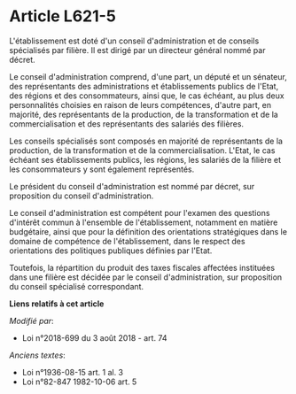 # Article L621-5

L'établissement est doté d'un conseil d'administration et de conseils spécialisés par filière. Il est dirigé par un directeur
général nommé par décret.

Le conseil d'administration comprend, d'une part, un député et un sénateur, des représentants des administrations et
établissements publics de l'Etat, des régions et des consommateurs, ainsi que, le cas échéant, au plus deux personnalités
choisies en raison de leurs compétences, d'autre part, en majorité, des représentants de la production, de la transformation
et de la commercialisation et des représentants des salariés des filières.

Les conseils spécialisés sont composés en majorité de représentants de la production, de la transformation et de la
commercialisation. L'Etat, le cas échéant ses établissements publics, les régions, les salariés de la filière et les
consommateurs y sont également représentés.

Le président du conseil d'administration est nommé par décret, sur proposition du conseil d'administration.

Le conseil d'administration est compétent pour l'examen des questions d'intérêt commun à l'ensemble de l'établissement,
notamment en matière budgétaire, ainsi que pour la définition des orientations stratégiques dans le domaine de compétence de
l'établissement, dans le respect des orientations des politiques publiques définies par l'Etat.

Toutefois, la répartition du produit des taxes fiscales affectées instituées dans une filière est décidée par le conseil
d'administration, sur proposition du conseil spécialisé correspondant.

**Liens relatifs à cet article**

_Modifié par_:

  - Loi n°2018-699 du 3 août 2018 - art. 74

_Anciens textes_:

  - Loi n°1936-08-15 art. 1 al. 3
  - Loi n°82-847 1982-10-06 art. 5
